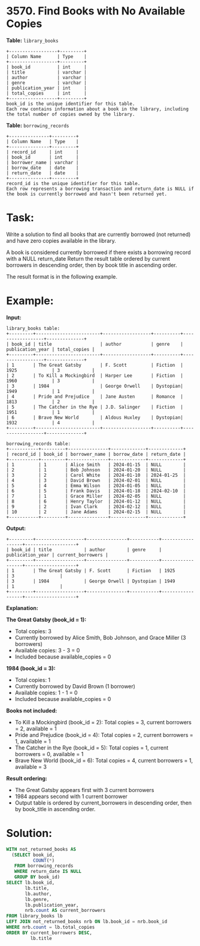 # 3570. Find Books with No Available Copies

**Table:** ```library_books```

```
+------------------+---------+
| Column Name      | Type    |
+------------------+---------+
| book_id          | int     |
| title            | varchar |
| author           | varchar |
| genre            | varchar |
| publication_year | int     |
| total_copies     | int     |
+------------------+---------+
book_id is the unique identifier for this table.
Each row contains information about a book in the library, including the total number of copies owned by the library.
```

**Table:** ```borrowing_records```

```
+---------------+---------+
| Column Name   | Type    |
+---------------+---------+
| record_id     | int     |
| book_id       | int     |
| borrower_name | varchar |
| borrow_date   | date    |
| return_date   | date    |
+---------------+---------+
record_id is the unique identifier for this table.
Each row represents a borrowing transaction and return_date is NULL if the book is currently borrowed and hasn't been returned yet.
```

# **Task:**

Write a solution to find all books that are currently borrowed (not returned) and have zero copies available in the library.

A book is considered currently borrowed if there exists a borrowing record with a NULL return_date
Return the result table ordered by current borrowers in descending order, then by book title in ascending order.

The result format is in the following example.

# **Example:**

**Input:**

```
library_books table:
+---------+------------------------+------------------+----------+------------------+--------------+
| book_id | title                  | author           | genre    | publication_year | total_copies |
+---------+------------------------+------------------+----------+------------------+--------------+
| 1       | The Great Gatsby       | F. Scott         | Fiction  | 1925             | 3            |
| 2       | To Kill a Mockingbird  | Harper Lee       | Fiction  | 1960             | 3            |
| 3       | 1984                   | George Orwell    | Dystopian| 1949             | 1            |
| 4       | Pride and Prejudice    | Jane Austen      | Romance  | 1813             | 2            |
| 5       | The Catcher in the Rye | J.D. Salinger    | Fiction  | 1951             | 1            |
| 6       | Brave New World        | Aldous Huxley    | Dystopian| 1932             | 4            |
+---------+------------------------+------------------+----------+------------------+--------------+

borrowing_records table:
+-----------+---------+---------------+-------------+-------------+
| record_id | book_id | borrower_name | borrow_date | return_date |
+-----------+---------+---------------+-------------+-------------+
| 1         | 1       | Alice Smith   | 2024-01-15  | NULL        |
| 2         | 1       | Bob Johnson   | 2024-01-20  | NULL        |
| 3         | 2       | Carol White   | 2024-01-10  | 2024-01-25  |
| 4         | 3       | David Brown   | 2024-02-01  | NULL        |
| 5         | 4       | Emma Wilson   | 2024-01-05  | NULL        |
| 6         | 5       | Frank Davis   | 2024-01-18  | 2024-02-10  |
| 7         | 1       | Grace Miller  | 2024-02-05  | NULL        |
| 8         | 6       | Henry Taylor  | 2024-01-12  | NULL        |
| 9         | 2       | Ivan Clark    | 2024-02-12  | NULL        |
| 10        | 2       | Jane Adams    | 2024-02-15  | NULL        |
+-----------+---------+---------------+-------------+-------------+
```

**Output:**

```
+---------+------------------+---------------+-----------+------------------+-------------------+
| book_id | title            | author        | genre     | publication_year | current_borrowers |
+---------+------------------+---------------+-----------+------------------+-------------------+
| 1       | The Great Gatsby | F. Scott      | Fiction   | 1925             | 3                 | 
| 3       | 1984             | George Orwell | Dystopian | 1949             | 1                 |
+---------+------------------+---------------+-----------+------------------+-------------------+
```

**Explanation:**

**The Great Gatsby (book_id = 1):**
- Total copies: 3
- Currently borrowed by Alice Smith, Bob Johnson, and Grace Miller (3 borrowers)
- Available copies: 3 - 3 = 0
- Included because available_copies = 0

**1984 (book_id = 3):**
- Total copies: 1
- Currently borrowed by David Brown (1 borrower)
- Available copies: 1 - 1 = 0
- Included because available_copies = 0

**Books not included:**

- To Kill a Mockingbird (book_id = 2): Total copies = 3, current borrowers = 2, available = 1
- Pride and Prejudice (book_id = 4): Total copies = 2, current borrowers = 1, available = 1
- The Catcher in the Rye (book_id = 5): Total copies = 1, current borrowers = 0, available = 1
- Brave New World (book_id = 6): Total copies = 4, current borrowers = 1, available = 3

**Result ordering:**

- The Great Gatsby appears first with 3 current borrowers
- 1984 appears second with 1 current borrower
- Output table is ordered by current_borrowers in descending order, then by book_title in ascending order.

# **Solution:**

``` SQL
WITH not_returned_books AS
  (SELECT book_id,
          COUNT(*)
   FROM borrowing_records
   WHERE return_date IS NULL
   GROUP BY book_id)
SELECT lb.book_id,
       lb.title,
       lb.author,
       lb.genre,
       lb.publication_year,
       nrb.count AS current_borrowers
FROM library_books lb
LEFT JOIN not_returned_books nrb ON lb.book_id = nrb.book_id
WHERE nrb.count = lb.total_copies
ORDER BY current_borrowers DESC,
         lb.title
```